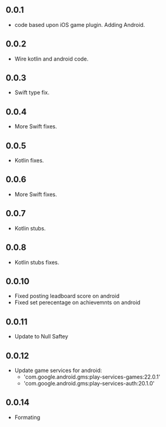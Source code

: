 ## 0.0.1
* code based upon iOS game plugin. Adding Android.
## 0.0.2
* Wire kotlin and android code.
## 0.0.3
* Swift type fix.
## 0.0.4
* More Swift fixes.
## 0.0.5
* Kotlin fixes.
## 0.0.6
* More Swift fixes.
## 0.0.7
* Kotlin stubs.
## 0.0.8
* Kotlin stubs fixes.
## 0.0.10
* Fixed posting leadboard score on android
* Fixed set perecentage on achievemnts on android
## 0.0.11
* Update to Null Saftey
## 0.0.12
* Update game services for android: 
  * 'com.google.android.gms:play-services-games:22.0.1'
  * 'com.google.android.gms:play-services-auth:20.1.0'
## 0.0.14
  * Formating